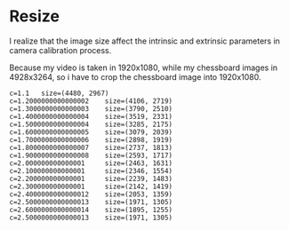 # Resize


I realize that the image size affect the intrinsic and extrinsic parameters in camera calibration process.

Because my video is taken in 1920x1080, while my chessboard images in 4928x3264, so i have to crop the chessboard image into 1920x1080.

```
c=1.1   size=(4480, 2967)
c=1.2000000000000002    size=(4106, 2719)
c=1.3000000000000003    size=(3790, 2510)
c=1.4000000000000004    size=(3519, 2331)
c=1.5000000000000004    size=(3285, 2175)
c=1.6000000000000005    size=(3079, 2039)
c=1.7000000000000006    size=(2898, 1919)
c=1.8000000000000007    size=(2737, 1813)
c=1.9000000000000008    size=(2593, 1717)
c=2.000000000000001     size=(2463, 1631)
c=2.100000000000001     size=(2346, 1554)
c=2.200000000000001     size=(2239, 1483)
c=2.300000000000001     size=(2142, 1419)
c=2.4000000000000012    size=(2053, 1359)
c=2.5000000000000013    size=(1971, 1305)
c=2.6000000000000014    size=(1895, 1255)
c=2.5000000000000013    size=(1971, 1305)
```